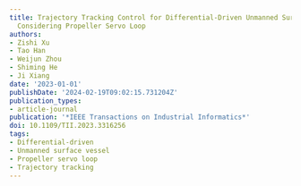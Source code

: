 ```yaml
---
title: Trajectory Tracking Control for Differential-Driven Unmanned Surface Vessels
  Considering Propeller Servo Loop
authors:
- Zishi Xu
- Tao Han
- Weijun Zhou
- Shiming He
- Ji Xiang
date: '2023-01-01'
publishDate: '2024-02-19T09:02:15.731204Z'
publication_types:
- article-journal
publication: '*IEEE Transactions on Industrial Informatics*'
doi: 10.1109/TII.2023.3316256
tags:
- Differential-driven
- Unmanned surface vessel
- Propeller servo loop
- Trajectory tracking
---
```

